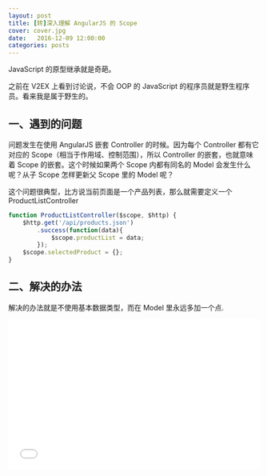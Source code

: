 ```yaml
---
layout: post
title: [转]深入理解 AngularJS 的 Scope
cover: cover.jpg
date:   2016-12-09 12:00:00
categories: posts
---
```


JavaScript 的原型继承就是奇葩。

之前在 V2EX 上看到讨论说，不会 OOP 的 JavaScript 的程序员就是野生程序员。看来我是属于野生的。

## 一、遇到的问题

问题发生在使用 AngularJS 嵌套 Controller 的时候。因为每个 Controller 都有它对应的 Scope（相当于作用域、控制范围），所以 Controller 的嵌套，也就意味着 Scope 的嵌套。这个时候如果两个 Scope 内都有同名的 Model 会发生什么呢？从子 Scope 怎样更新父 Scope 里的 Model 呢？

这个问题很典型，比方说当前页面是一个产品列表，那么就需要定义一个 ProductListController

```javascript
function ProductListController($scope, $http) {
    $http.get('/api/products.json')
        .success(function(data){
            $scope.productList = data;
        });
    $scope.selectedProduct = {};
}
```


## 二、解决的办法

解决的办法就是不使用基本数据类型，而在 Model 里永远多加一个点.



<iframe width="100%" height="300" src="//jsfiddle.net/liucui/q93wd5s0/embedded/html,css,result/" allowfullscreen="allowfullscreen" frameborder="0"></iframe>